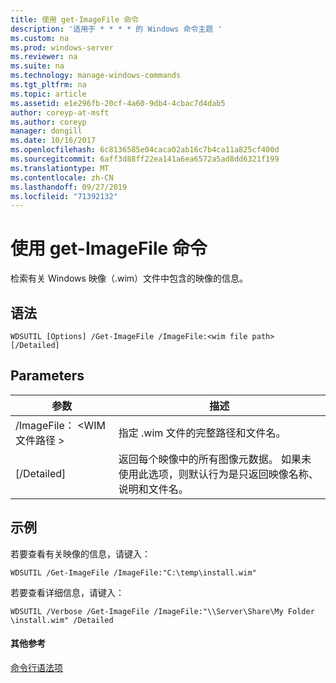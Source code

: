 ```yaml
---
title: 使用 get-ImageFile 命令
description: '适用于 * * * * 的 Windows 命令主题 '
ms.custom: na
ms.prod: windows-server
ms.reviewer: na
ms.suite: na
ms.technology: manage-windows-commands
ms.tgt_pltfrm: na
ms.topic: article
ms.assetid: e1e296fb-20cf-4a60-9db4-4cbac7d4dab5
author: coreyp-at-msft
ms.author: coreyp
manager: dongill
ms.date: 10/16/2017
ms.openlocfilehash: 6c8136585e04caca02ab16c7b4ca11a825cf400d
ms.sourcegitcommit: 6aff3d88ff22ea141a6ea6572a5ad8dd6321f199
ms.translationtype: MT
ms.contentlocale: zh-CN
ms.lasthandoff: 09/27/2019
ms.locfileid: "71392132"
---
```

# <a name="using-the-get-imagefile-command"></a>使用 get-ImageFile 命令



检索有关 Windows 映像（.wim）文件中包含的映像的信息。

## <a name="syntax"></a>语法

```
WDSUTIL [Options] /Get-ImageFile /ImageFile:<wim file path> [/Detailed]
```

## <a name="parameters"></a>Parameters

|参数|描述|
|---------|-----------|
|/ImageFile： \<WIM 文件路径 >|指定 .wim 文件的完整路径和文件名。|
|[/Detailed]|返回每个映像中的所有图像元数据。 如果未使用此选项，则默认行为是只返回映像名称、说明和文件名。|

## <a name="BKMK_examples"></a>示例

若要查看有关映像的信息，请键入：
```
WDSUTIL /Get-ImageFile /ImageFile:"C:\temp\install.wim"
```
若要查看详细信息，请键入：
```
WDSUTIL /Verbose /Get-ImageFile /ImageFile:"\\Server\Share\My Folder \install.wim" /Detailed
```

#### <a name="additional-references"></a>其他参考

[命令行语法项](command-line-syntax-key.md)